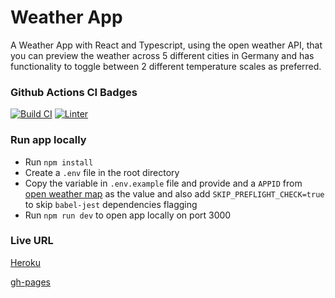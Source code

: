 # Weather App

A Weather App with React and Typescript, using the open weather API, that you can preview the weather across 5 different cities in Germany and has functionality to toggle between 2 different temperature scales as preferred.

### Github Actions CI Badges

[![Build CI](https://github.com/chokonaira/weather-app/actions/workflows/build.yml/badge.svg)](https://github.com/chokonaira/weather-app/actions/workflows/build.yml) [![Linter](https://github.com/chokonaira/weather-app/actions/workflows/linter.yml/badge.svg)](https://github.com/chokonaira/weather-app/actions/workflows/linter.yml)


### Run app locally
- Run `npm install`
- Create a `.env` file in the root directory
- Copy the variable in `.env.example` file and provide and a `APPID` from [open weather map](http://api.openweathermap.org) as the value and also add `SKIP_PREFLIGHT_CHECK=true` to skip `babel-jest` dependencies flagging
- Run `npm run dev` to open app locally on port 3000
### Live URL

[Heroku](https://pay-weather.herokuapp.com/)

[gh-pages](https://chokonaira.github.io/weather-app/)
